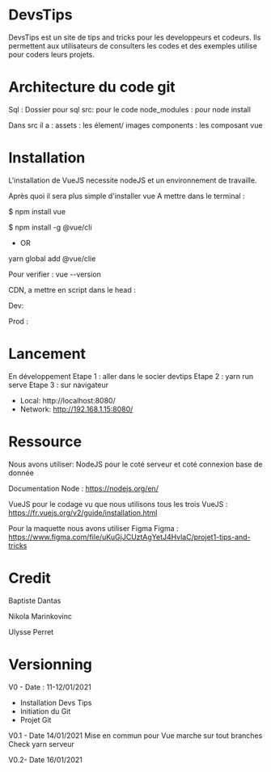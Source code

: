 # DevsTips
DevsTips est un site de tips and tricks pour les developpeurs et codeurs.
Ils permettent aux utilisateurs de consulters les codes et des exemples utilise pour coders leurs projets. 

# Architecture du code git
Sql : Dossier pour sql 
src: pour le code
node_modules : pour node install

Dans src il a :
assets : les élement/ images 
components : les composant vue

# Installation
L'installation de VueJS necessite nodeJS et un environnement de travaille.

Après quoi il sera plus simple d'installer vue
A mettre dans le terminal :

$ npm install vue

$ npm install -g @vue/cli
 
* OR 

yarn global add @vue/clie

Pour verifier : vue --version

CDN, a mettre en script dans le head :

Dev: <script src="https://cdn.jsdelivr.net/npm/vue@2/dist/vue.js"></script>

Prod : <script src="https://cdn.jsdelivr.net/npm/vue@2.6.0"></script>

# Lancement
En développement
Etape 1 : aller dans le socier devtips
Etape 2 : yarn run serve
Etape 3 : sur navigateur 
  - Local:   http://localhost:8080/ 
  - Network: http://192.168.1.15:8080/

# Ressource
Nous avons utiliser:
NodeJS pour le coté serveur et coté connexion base de donnée

Documentation Node : https://nodejs.org/en/

VueJS pour le codage vu que nous utilisons tous les trois 
VueJS :  https://fr.vuejs.org/v2/guide/installation.html

Pour la maquette nous avons utiliser Figma
Figma  : https://www.figma.com/file/uKuGjJCUztAgYetJ4HvlaC/projet1-tips-and-tricks

# Credit
Baptiste Dantas

Nikola Marinkovinc

Ulysse Perret

# Versionning
V0 - Date : 11-12/01/2021
- Installation Devs Tips
- Initiation du Git
- Projet Git

V0.1 - Date 14/01/2021
Mise en commun pour Vue marche sur tout branches
Check yarn serveur

V0.2- Date 16/01/2021